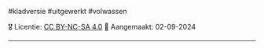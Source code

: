 #kladversie  #uitgewerkt  #volwassen

🎖️ Licentie: [CC BY-NC-SA 4.0](https://creativecommons.org/licenses/by-nc-sa/4.0/)
📅 Aangemaakt: 02-09-2024

---

           


